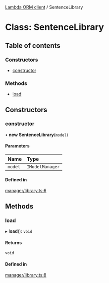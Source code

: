 [Lambda ORM client](../README.md) / SentenceLibrary

# Class: SentenceLibrary

## Table of contents

### Constructors

- [constructor](SentenceLibrary.md#constructor)

### Methods

- [load](SentenceLibrary.md#load)

## Constructors

### constructor

• **new SentenceLibrary**(`model`)

#### Parameters

| Name | Type |
| :------ | :------ |
| `model` | `IModelManager` |

#### Defined in

[manager/library.ts:6](https://github.com/FlavioLionelRita/lambdaorm-client-node/blob/21fb24b/src/lib/manager/library.ts#L6)

## Methods

### load

▸ **load**(): `void`

#### Returns

`void`

#### Defined in

[manager/library.ts:8](https://github.com/FlavioLionelRita/lambdaorm-client-node/blob/21fb24b/src/lib/manager/library.ts#L8)
